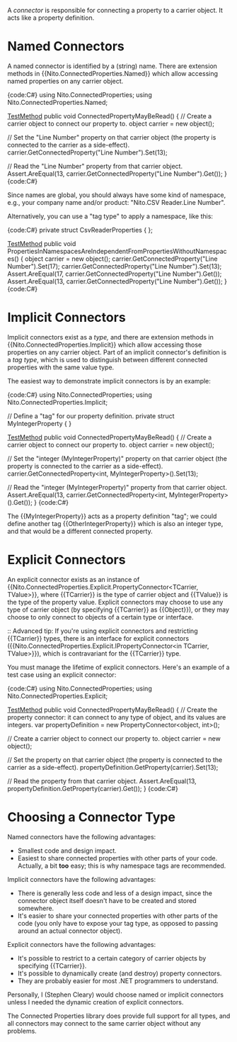 A _connector_ is responsible for connecting a property to a carrier object. It acts like a property definition.

# Named Connectors

A named connector is identified by a (string) name. There are extension methods in {{Nito.ConnectedProperties.Named}} which allow accessing named properties on any carrier object.

{code:C#}
using Nito.ConnectedProperties;
using Nito.ConnectedProperties.Named;

[TestMethod](TestMethod)
public void ConnectedPropertyMayBeRead()
{
  // Create a carrier object to connect our property to.
  object carrier = new object();

  // Set the "Line Number" property on that carrier object (the property is connected to the carrier as a side-effect).
  carrier.GetConnectedProperty("Line Number").Set(13);

  // Read the "Line Number" property from that carrier object.
  Assert.AreEqual(13, carrier.GetConnectedProperty("Line Number").Get());
}
{code:C#}

Since names are global, you should always have some kind of namespace, e.g., your company name and/or product: "Nito.CSV Reader.Line Number".

Alternatively, you can use a "tag type" to apply a namespace, like this:

{code:C#}
private struct CsvReaderProperties { };

[TestMethod](TestMethod)
public void PropertiesInNamespacesAreIndependentFromPropertiesWithoutNamespaces()
{
  object carrier = new object();
  carrier.GetConnectedProperty<CsvReaderProperties>("Line Number").Set(17);
  carrier.GetConnectedProperty("Line Number").Set(13);
  Assert.AreEqual(17, carrier.GetConnectedProperty<CsvReaderProperties>("Line Number").Get());
  Assert.AreEqual(13, carrier.GetConnectedProperty("Line Number").Get());
}
{code:C#}

# Implicit Connectors

Implicit connectors exist as a _type,_ and there are extension methods in {{Nito.ConnectedProperties.Implicit}} which allow accessing those properties on any carrier object. Part of an implicit connector's definition is a _tag type_, which is used to distinguish between different connected properties with the same value type.

The easiest way to demonstrate implicit connectors is by an example:

{code:C#}
using Nito.ConnectedProperties;
using Nito.ConnectedProperties.Implicit;

// Define a "tag" for our property definition.
private struct MyIntegerProperty { }

[TestMethod](TestMethod)
public void ConnectedPropertyMayBeRead()
{
  // Create a carrier object to connect our property to.
  object carrier = new object();

  // Set the "integer (MyIntegerProperty)" property on that carrier object (the property is connected to the carrier as a side-effect).
  carrier.GetConnectedProperty<int, MyIntegerProperty>().Set(13);

  // Read the "integer (MyIntegerProperty)" property from that carrier object.
  Assert.AreEqual(13, carrier.GetConnectedProperty<int, MyIntegerProperty>().Get());
}
{code:C#}

The {{MyIntegerProperty}} acts as a property definition "tag"; we could define another tag {{OtherIntegerProperty}} which is also an integer type, and that would be a different connected property.

# Explicit Connectors

An explicit connector exists as an instance of {{Nito.ConnectedProperties.Explicit.PropertyConnector<TCarrier, TValue>}}, where {{TCarrier}} is the type of carrier object and {{TValue}} is the type of the property value. Explicit connectors may choose to use any type of carrier object (by specifying {{TCarrier}} as {{Object}}), or they may choose to only connect to objects of a certain type or interface.

:: Advanced tip: If you're using explicit connectors and restricting {{TCarrier}} types, there is an interface for explicit connectors ({{Nito.ConnectedProperties.Explicit.IPropertyConnector<in TCarrier, TValue>}}), which is contravariant for the {{TCarrier}} type.

You must manage the lifetime of explicit connectors. Here's an example of a test case using an explicit connector:

{code:C#}
using Nito.ConnectedProperties;
using Nito.ConnectedProperties.Explicit;

[TestMethod](TestMethod)
public void ConnectedPropertyMayBeRead()
{
  // Create the property connector: it can connect to any type of object, and its values are integers.
  var propertyDefinition = new PropertyConnector<object, int>();

  // Create a carrier object to connect our property to.
  object carrier = new object();

  // Set the property on that carrier object (the property is connected to the carrier as a side-effect).
  propertyDefinition.GetProperty(carrier).Set(13);

  // Read the property from that carrier object.
  Assert.AreEqual(13, propertyDefinition.GetProperty(carrier).Get());
}
{code:C#}

# Choosing a Connector Type

Named connectors have the following advantages:
* Smallest code and design impact.
* Easiest to share connected properties with other parts of your code. Actually, a bit **too** easy; this is why namespace tags are recommended.

Implicit connectors have the following advantages:
* There is generally less code and less of a design impact, since the connector object itself doesn't have to be created and stored somewhere.
* It's easier to share your connected properties with other parts of the code (you only have to expose your tag type, as opposed to passing around an actual connector object).

Explicit connectors have the following advantages:
* It's possible to restrict to a certain category of carrier objects by specifying {{TCarrier}}.
* It's possible to dynamically create (and destroy) property connectors.
* They are probably easier for most .NET programmers to understand.

Personally, I (Stephen Cleary) would choose named or implicit connectors unless I needed the dynamic creation of explicit connectors.

The Connected Properties library does provide full support for all types, and all connectors may connect to the same carrier object without any problems.